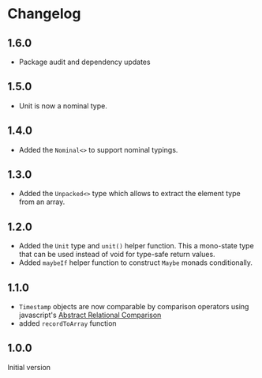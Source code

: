 # Changelog

## 1.6.0

-   Package audit and dependency updates

## 1.5.0

-   Unit is now a nominal type.

## 1.4.0

-   Added the `Nominal<>` to support nominal typings.

## 1.3.0

-   Added the `Unpacked<>` type which allows to extract the element type from an array.

## 1.2.0

-   Added the `Unit` type and `unit()` helper function. This a mono-state type that can be used instead of void for type-safe return values.
-   Added `maybeIf` helper function to construct `Maybe` monads conditionally.

## 1.1.0

-   `Timestamp` objects are now comparable by comparison operators using javascript's [Abstract Relational Comparison](https://tc39.es/ecma262/#sec-abstract-relational-comparison)
-   added `recordToArray` function

## 1.0.0

Initial version
